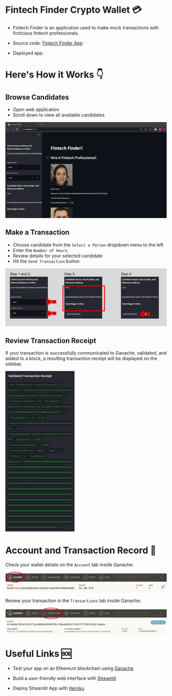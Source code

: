 # Fintech Finder Crypto Wallet 💳

- Fintech Finder is an application used to make mock transactions with ficticious fintech professionals. 

- Source code: [Fintech Finder App](fintech_finder.py)

- Deployed app: 

# Here's How it Works 👇

## Browse Candidates

- Open web application
- Scroll down to view all available candidates

![site](Images/fintech_finder.gif)

## Make a Transaction

- Choose candidate from the `Select a Person` dropdown menu to the left
- Enter the `Number of Hours`
- Review details for your selected candidate
- Hit the `Send Transaction` button

![transact](Images/send_trx.png)

## Review Transaction Receipt

If your transaction is successfully communicated to Ganache, validated, and added to a block, a resulting transaction receipt will be displayed on the sidebar.

<img src="Images/trx_receipt.png" alt="validate" height="500"/>

# Account and Transaction Record 📜

Check your wallet details on the `Account` tab inside Ganache:

![address](Images/address.png)

Review your transaction in the `Transactions` tab inside Ganache:

![transaction](Images/transaction.png)

# Useful Links 🆘

- Test your app on an Ethereum blockchain using [Ganache](https://trufflesuite.com/ganache/)

- Build a user-friendly web interface with [Streamlit](https://docs.streamlit.io/library/get-started)

- Deploy Streamlit App with [Heroku](https://www.heroku.com/)
